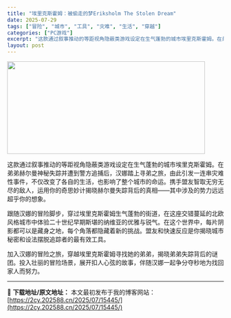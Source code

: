 ```yaml
---
title: "埃里克斯霍姆：被偷走的梦Eriksholm The Stolen Dream"
date: 2025-07-29
tags: ["冒险", "城市", "工具", "灾难", "生活", "穿越"]
categories: ["PC游戏"]
excerpt: "这款通过叙事推动的等距视角隐蔽类游戏设定在生气蓬勃的城市埃里克斯霍姆。在弟弟赫尔曼神秘失踪并遭到警方追捕后，汉娜踏上寻弟之旅，由此引发一连串灾难性事件，不仅改变了各自的生活，也影响了整个城市的命运。携手盟友智取无穷无尽的敌人，运用你的奇思妙计揭晓赫尔曼失踪背后的真相——其中涉及的势力远远超乎你的想象&hellip;"
layout: post
---
```


<img class="aligncenter size-full wp-image-15426" src="https://2cy.202588.cn/wp-content/uploads/2025/07/2025072911374425.webp" alt="" width="460" height="215" />

这款通过叙事推动的等距视角隐蔽类游戏设定在生气蓬勃的城市埃里克斯霍姆。在弟弟赫尔曼神秘失踪并遭到警方追捕后，汉娜踏上寻弟之旅，由此引发一连串灾难性事件，不仅改变了各自的生活，也影响了整个城市的命运。携手盟友智取无穷无尽的敌人，运用你的奇思妙计揭晓赫尔曼失踪背后的真相——其中涉及的势力远远超乎你的想象。

跟随汉娜的冒险脚步，穿过埃里克斯霍姆生气蓬勃的街道，在这座交错蔓延的北欧风格城市中体验二十世纪早期斯堪的纳维亚的优雅与锐气。在这个世界中，每片阴影都可以是藏身之地，每个角落都隐藏着新的挑战。盟友和快速反应是你揭晓城市秘密和设法摆脱追踪者的最有效工具。

加入汉娜的冒险之旅，穿越埃里克斯霍姆寻找她的弟弟，揭晓弟弟失踪背后的谜团。投入壮丽的冒险场景，展开扣人心弦的故事，伴随汉娜一起争分夺秒地为找回家人而努力。

---
📖 **下载地址/原文地址：** 本文最初发布于我的博客网站：[https://2cy.202588.cn/2025/07/15445/](https://2cy.202588.cn/2025/07/15445/)
